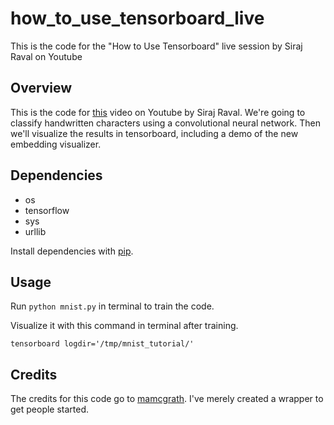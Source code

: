 # how_to_use_tensorboard_live
This is the code for the "How to Use Tensorboard" live session by Siraj Raval on Youtube

## Overview

This is the code for [this](https://www.youtube.com/watch?v=fBVEXKp4DIc) video on Youtube by Siraj Raval. We're going to classify handwritten characters using a convolutional neural network. Then we'll visualize the results in tensorboard, including a demo of the new embedding visualizer. 

## Dependencies

* os
* tensorflow 
* sys
* urllib

Install dependencies with [pip](https://packaging.python.org/installing/). 

## Usage

Run `python mnist.py` in terminal to train the code. 

Visualize it with this command in terminal after training. 

`tensorboard logdir='/tmp/mnist_tutorial/'` 

## Credits

The credits for this code go to [mamcgrath](https://github.com/mamcgrath/TensorBoard-TF-Dev-Summit-Tutorial/blob/master/mnist.py). I've merely created a wrapper to get people started. 
